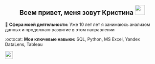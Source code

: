 

<h2 align="center">Всем привет, меня зовут Кристина </a> 
<img src="https://github.com/blackcater/blackcater/raw/main/images/Hi.gif" height="32"/></h2>
 
🔀 **Сфера моей деятельности:** Уже 10 лет лет я занимаюсь анализом данных и продолжаю развитие в этом направлении
   
:octocat: **Мои ключевые навыки:** SQL, Python, MS Excel, Yandex DataLens, Tableau  

<p> <a href="https://t.me/KrisParfe"><img src="https://img.shields.io/badge/telegram-%230077B5.svg?&style=for-the-badge&logo=telegram&logoColor=white" height=25></a>  </p>

<!--
**KrisParfe/KrisParfe** is a ✨ _special_ ✨ repository because its `README.md` (this file) appears on your GitHub profile.
<h3 align="center">Я аналитик данных, новичок в IT-сфере, но имею 10-ти летний опыт аналитики социально-экономического развития субъектов РФ </h3> 

✉️ **Как со мной связаться**: <p> <a href="https://t.me/KrisParfe"><img src="https://img.shields.io/badge/telegram-%230077B5.svg?&style=for-the-badge&logo=telegram&logoColor=white" height=25></a>  </p>

Here are some ideas to get you started:

- 🔭 I’m currently working on ...
- 🌱 I’m currently learning ...
- 👯 I’m looking to collaborate on ...
- 🤔 I’m looking for help with ...
- 💬 Ask me about ...
- 📫 How to reach me: ...
- 😄 Pronouns: ...
- ⚡ Fun fact: ...
-->
